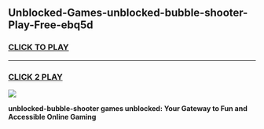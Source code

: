 
## Unblocked-Games-unblocked-bubble-shooter-Play-Free-ebq5d
<h3>
<a href="https://premium76.site?title=unblocked-bubble-shooter&ref=10A">CLICK TO PLAY</a></h3>
<hr>

<h3>
<a href="https://premium76.site?title=unblocked-bubble-shooter&ref=10A">CLICK 2 PLAY</a>
  
</h3>

<a href="https://premium76.site?title=unblocked-bubble-shooter&ref=10A"><img src="https://clearcache.store/games.png"></a>


**unblocked-bubble-shooter games unblocked: Your Gateway to Fun and Accessible Online Gaming**
